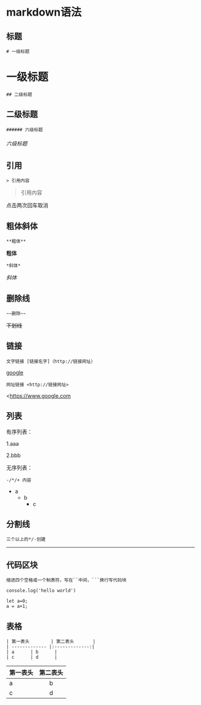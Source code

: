 # markdown语法

## 标题

`# 一级标题`

# 一级标题

`## 二级标题`

## 二级标题

`###### 六级标题`

###### 六级标题



## 引用

`> 引用内容`

> 引用内容

点击两次回车取消



## 粗体斜体

`**粗体**`

**粗体**

`*斜体*`

*斜体*



## 删除线

`~~删除~~`

~~下划线~~



## 链接

`文字链接 [链接名字]（http://链接网址）`

[google](https://www.google.com)

`网址链接 <http://链接网址>`

<https://www.google.com



## 列表

有序列表：

1.aaa

2.bbb

无序列表：

`-/*/+ 内容`

- a
  - b
    - c



## 分割线

`三个以上的*/-创建`

------



## 代码区块

`缩进四个空格或一个制表符，写在``中间，```换行写代码块`

`console.log('hello world')`

```
let a=0;
a = a+1;
```

## 表格

```
| 第一表头        | 第二表头       |
| ------------- |:-------------:|
| a      | b      |
| c      | d      |
```

| 第一表头 | 第二表头 |
| -------- | :------: |
| a        |    b     |
| c        |    d     |

